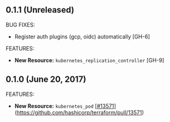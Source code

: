## 0.1.1 (Unreleased)

BUG FIXES:

* Register auth plugins (gcp, oidc) automatically [GH-6]

FEATURES:

* **New Resource:** `kubernetes_replication_controller` [GH-9]

## 0.1.0 (June 20, 2017)

FEATURES:

* **New Resource:** `kubernetes_pod` [[#13571](https://github.com/terraform-providers/terraform-provider-kubernetes/13571)](https://github.com/hashicorp/terraform/pull/13571)
